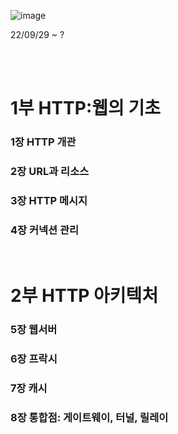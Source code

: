 
![image](https://user-images.githubusercontent.com/50893303/199284715-e289a824-11c5-47ed-9331-21d52238a0fd.png)


22/09/29 ~ ?

<br/>
<br/>

# 1부  HTTP:웹의 기초  
### 1장  HTTP 개관  
### 2장  URL과 리소스  
### 3장  HTTP 메시지
### 4장  커넥션 관리

<br/>

# 2부  HTTP 아키텍처
### 5장  웹서버
### 6장  프락시
### 7장  캐시
### 8장  통합점: 게이트웨이, 터널, 릴레이

